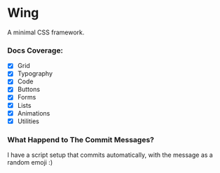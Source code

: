 # Wing

A minimal CSS framework.

### Docs Coverage:

- [x] Grid
- [x] Typography
- [x] Code
- [x] Buttons
- [x] Forms
- [x] Lists
- [x] Animations
- [x] Utilities

### What Happend to The Commit Messages?

I have a script setup that commits automatically, with the message as a random emoji :)